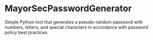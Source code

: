 # MayorSecPasswordGenerator
Simple Python tool that generates a pseudo-random password with numbers, letters, and special characters in accordance with password policy best practices.

